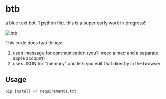 # btb

a blue text bot.  1 python file.  this is a super early work in progress!

![btb](https://github.com/bwasti/btb/assets/4842908/3bcf624e-697e-4e8f-bbf7-2ab58256646e)


This code does two things:
1. uses imessage for communication (you'll need a mac and a separate apple account)
2. uses JSON for "memory" and lets you edit that directly in the browser

## Usage

```
pip install -r requirements.txt
```
